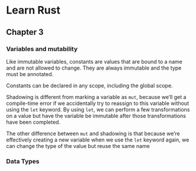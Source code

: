
# Learn Rust

## Chapter 3

### Variables and mutability

Like immutable variables, constants are values that are bound to a name and are not allowed to change. They are always immutable and the type must be annotated.

Constants can be declared in any scope, including the global scope.

Shadowing is different from marking a variable as `mut`, because we’ll get a compile-time error if we accidentally try to reassign to this variable without using the `let` keyword. By using `let`, we can perform a few transformations on a value but have the variable be immutable after those transformations have been completed.

The other difference between `mut` and shadowing is that because we’re effectively creating a new variable when we use the `let` keyword again, we can change the type of the value but reuse the same name

### Data Types

